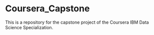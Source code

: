 # Coursera_Capstone
This is a repository for the capstone project of the Coursera IBM Data Science Specialization.
